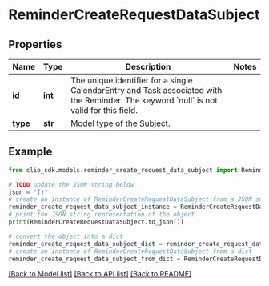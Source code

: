 # ReminderCreateRequestDataSubject


## Properties

Name | Type | Description | Notes
------------ | ------------- | ------------- | -------------
**id** | **int** | The unique identifier for a single CalendarEntry and Task associated with the Reminder. The keyword &#x60;null&#x60; is not valid for this field. | 
**type** | **str** | Model type of the Subject. | 

## Example

```python
from clio_sdk.models.reminder_create_request_data_subject import ReminderCreateRequestDataSubject

# TODO update the JSON string below
json = "{}"
# create an instance of ReminderCreateRequestDataSubject from a JSON string
reminder_create_request_data_subject_instance = ReminderCreateRequestDataSubject.from_json(json)
# print the JSON string representation of the object
print(ReminderCreateRequestDataSubject.to_json())

# convert the object into a dict
reminder_create_request_data_subject_dict = reminder_create_request_data_subject_instance.to_dict()
# create an instance of ReminderCreateRequestDataSubject from a dict
reminder_create_request_data_subject_from_dict = ReminderCreateRequestDataSubject.from_dict(reminder_create_request_data_subject_dict)
```
[[Back to Model list]](../README.md#documentation-for-models) [[Back to API list]](../README.md#documentation-for-api-endpoints) [[Back to README]](../README.md)


